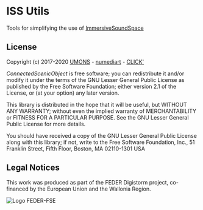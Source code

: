 # ISS Utils
Tools for simplifying the use of [ImmersiveSoundSpace](https://github.com/numediart/ImmersiveSoundSpace)


## License
Copyright (c) 2017-2020 [UMONS](https://web.umons.ac.be/en/) - [numediart](https://web.umons.ac.be/numediart/fr/accueil/) - [CLICK'](http://www.clicklivinglab.org/)
 
*ConnectedScenicObject* is free software; you can redistribute it and/or
modify it under the terms of the GNU Lesser General Public
License as published by the Free Software Foundation; either
version 2.1 of the License, or (at your option) any later version.

This library is distributed in the hope that it will be useful,
but WITHOUT ANY WARRANTY; without even the implied warranty of
MERCHANTABILITY or FITNESS FOR A PARTICULAR PURPOSE.  See the GNU
Lesser General Public License for more details.

You should have received a copy of the GNU Lesser General Public
License along with this library; if not, write to the Free Software
Foundation, Inc., 51 Franklin Street, Fifth Floor, Boston, MA  02110-1301  USA

## Legal Notices
This work was produced as part of the FEDER Digistorm project, co-financed by the European Union and the Wallonia Region.

![Logo FEDER-FSE](https://www.enmieux.be/sites/all/themes/enmieux_theme/img/logo-feder-fse.png)
